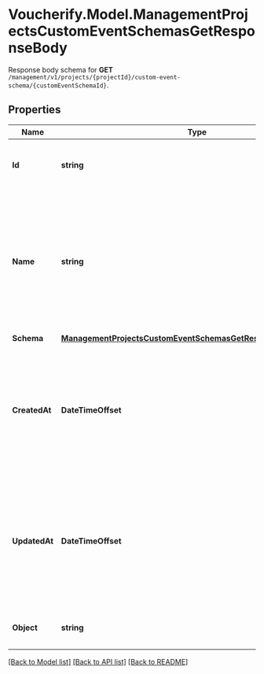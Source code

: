 # Voucherify.Model.ManagementProjectsCustomEventSchemasGetResponseBody
Response body schema for **GET** `/management/v1/projects/{projectId}/custom-event-schema/{customEventSchemaId}`.

## Properties

Name | Type | Description | Notes
------------ | ------------- | ------------- | -------------
**Id** | **string** | Unique identifier of the custom event schema. | [optional] 
**Name** | **string** | User-defined name of the custom event. This is also shown in **Project Settings** &gt; **Event Schema** in the Voucherify Dashboard. | [optional] 
**Schema** | [**ManagementProjectsCustomEventSchemasGetResponseBodySchema**](ManagementProjectsCustomEventSchemasGetResponseBodySchema.md) |  | [optional] 
**CreatedAt** | **DateTimeOffset** | Timestamp representing the date and time when the custom event schema was created. The value is shown in the ISO 8601 format. | [optional] 
**UpdatedAt** | **DateTimeOffset** | Timestamp representing the date and time when the custom event schema was updated. The value is shown in the ISO 8601 format. | [optional] 
**Object** | **string** | The type of the object represented by JSON. | [optional] [default to ObjectEnum.CustomEventSchema]

[[Back to Model list]](../../README.md#documentation-for-models) [[Back to API list]](../../README.md#documentation-for-api-endpoints) [[Back to README]](../../README.md)

